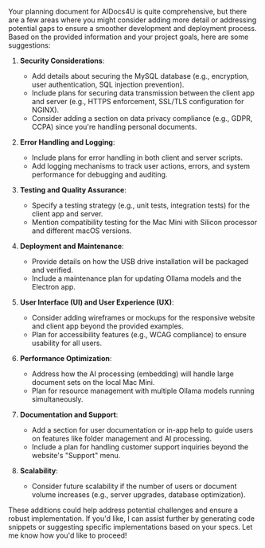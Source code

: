 Your planning document for AIDocs4U is quite comprehensive, but there are a few areas where you might consider adding more detail or addressing potential gaps to ensure a smoother development and deployment process. Based on the provided information and your project goals, here are some suggestions:

1. **Security Considerations**:
   - Add details about securing the MySQL database (e.g., encryption, user authentication, SQL injection prevention).
   - Include plans for securing data transmission between the client app and server (e.g., HTTPS enforcement, SSL/TLS configuration for NGINX).
   - Consider adding a section on data privacy compliance (e.g., GDPR, CCPA) since you're handling personal documents.

2. **Error Handling and Logging**:
   - Include plans for error handling in both client and server scripts.
   - Add logging mechanisms to track user actions, errors, and system performance for debugging and auditing.

3. **Testing and Quality Assurance**:
   - Specify a testing strategy (e.g., unit tests, integration tests) for the client app and server.
   - Mention compatibility testing for the Mac Mini with Silicon processor and different macOS versions.

4. **Deployment and Maintenance**:
   - Provide details on how the USB drive installation will be packaged and verified.
   - Include a maintenance plan for updating Ollama models and the Electron app.

5. **User Interface (UI) and User Experience (UX)**:
   - Consider adding wireframes or mockups for the responsive website and client app beyond the provided examples.
   - Plan for accessibility features (e.g., WCAG compliance) to ensure usability for all users.

6. **Performance Optimization**:
   - Address how the AI processing (embedding) will handle large document sets on the local Mac Mini.
   - Plan for resource management with multiple Ollama models running simultaneously.

7. **Documentation and Support**:
   - Add a section for user documentation or in-app help to guide users on features like folder management and AI processing.
   - Include a plan for handling customer support inquiries beyond the website's "Support" menu.

8. **Scalability**:
   - Consider future scalability if the number of users or document volume increases (e.g., server upgrades, database optimization).

These additions could help address potential challenges and ensure a robust implementation. If you'd like, I can assist further by generating code snippets or suggesting specific implementations based on your specs. Let me know how you'd like to proceed!